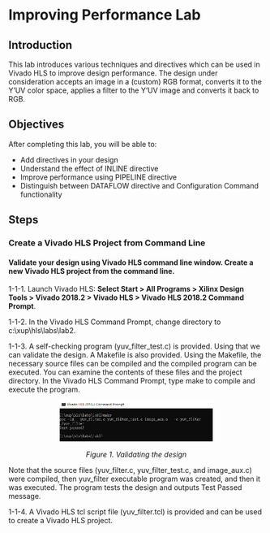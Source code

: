 # Improving Performance Lab

## Introduction

This lab introduces various techniques and directives which can be used in Vivado HLS to improve
design performance. The design under consideration accepts an image in a (custom) RGB format,
converts it to the Y’UV color space, applies a filter to the Y’UV image and converts it back to RGB.

## Objectives

After completing this lab, you will be able to:

* Add directives in your design
* Understand the effect of INLINE directive
* Improve performance using PIPELINE directive
* Distinguish between DATAFLOW directive and Configuration Command functionality

## Steps

### Create a Vivado HLS Project from Command Line

#### Validate your design using Vivado HLS command line window. Create a new Vivado HLS project from the command line.

1-1-1. Launch Vivado HLS: **Select Start > All Programs > Xilinx Design Tools > Vivado 2018.2 > Vivado HLS > Vivado HLS 2018.2 Command Prompt**.

1-1-2. In the Vivado HLS Command Prompt, change directory to c:\xup\hls\labs\lab2.

1-1-3. A self-checking program (yuv_filter_test.c) is provided. Using that we can validate the design. A Makefile is also provided. Using the Makefile, the necessary source files can be compiled and the compiled program can be executed. You can examine the contents of these files and the project directory. In the Vivado HLS Command Prompt, type make to compile and execute the program.
    <p align="center">
    <img src ="./images/lab2/Figure1.png" width="60%" height="80%"/>
    </p>
    <p align = "center">
    <i>Figure 1. Validating the design</i>
    </p>
Note that the source files (yuv_filter.c, yuv_filter_test.c, and image_aux.c) were compiled, then
yuv_filter executable program was created, and then it was executed. The program tests the
design and outputs Test Passed message.

1-1-4. A Vivado HLS tcl script file (yuv_filter.tcl) is provided and can be used to create a Vivado HLS project.

